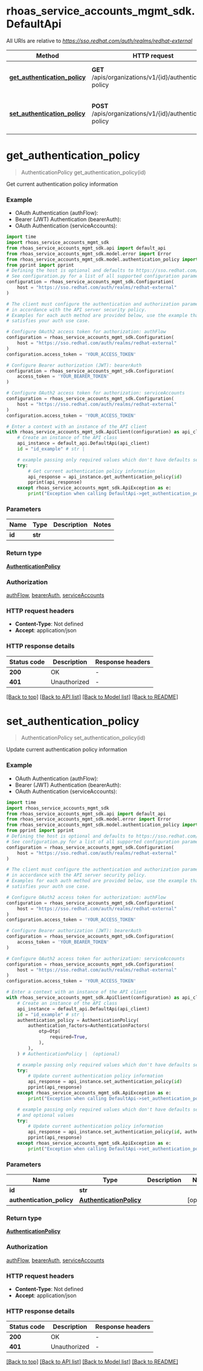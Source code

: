 # rhoas_service_accounts_mgmt_sdk.DefaultApi

All URIs are relative to *https://sso.redhat.com/auth/realms/redhat-external*

Method | HTTP request | Description
------------- | ------------- | -------------
[**get_authentication_policy**](DefaultApi.md#get_authentication_policy) | **GET** /apis/organizations/v1/{id}/authentication-policy | Get current authentication policy information
[**set_authentication_policy**](DefaultApi.md#set_authentication_policy) | **POST** /apis/organizations/v1/{id}/authentication-policy | Update current authentication policy information


# **get_authentication_policy**
> AuthenticationPolicy get_authentication_policy(id)

Get current authentication policy information

### Example

* OAuth Authentication (authFlow):
* Bearer (JWT) Authentication (bearerAuth):
* OAuth Authentication (serviceAccounts):

```python
import time
import rhoas_service_accounts_mgmt_sdk
from rhoas_service_accounts_mgmt_sdk.api import default_api
from rhoas_service_accounts_mgmt_sdk.model.error import Error
from rhoas_service_accounts_mgmt_sdk.model.authentication_policy import AuthenticationPolicy
from pprint import pprint
# Defining the host is optional and defaults to https://sso.redhat.com/auth/realms/redhat-external
# See configuration.py for a list of all supported configuration parameters.
configuration = rhoas_service_accounts_mgmt_sdk.Configuration(
    host = "https://sso.redhat.com/auth/realms/redhat-external"
)

# The client must configure the authentication and authorization parameters
# in accordance with the API server security policy.
# Examples for each auth method are provided below, use the example that
# satisfies your auth use case.

# Configure OAuth2 access token for authorization: authFlow
configuration = rhoas_service_accounts_mgmt_sdk.Configuration(
    host = "https://sso.redhat.com/auth/realms/redhat-external"
)
configuration.access_token = 'YOUR_ACCESS_TOKEN'

# Configure Bearer authorization (JWT): bearerAuth
configuration = rhoas_service_accounts_mgmt_sdk.Configuration(
    access_token = 'YOUR_BEARER_TOKEN'
)

# Configure OAuth2 access token for authorization: serviceAccounts
configuration = rhoas_service_accounts_mgmt_sdk.Configuration(
    host = "https://sso.redhat.com/auth/realms/redhat-external"
)
configuration.access_token = 'YOUR_ACCESS_TOKEN'

# Enter a context with an instance of the API client
with rhoas_service_accounts_mgmt_sdk.ApiClient(configuration) as api_client:
    # Create an instance of the API class
    api_instance = default_api.DefaultApi(api_client)
    id = "id_example" # str | 

    # example passing only required values which don't have defaults set
    try:
        # Get current authentication policy information
        api_response = api_instance.get_authentication_policy(id)
        pprint(api_response)
    except rhoas_service_accounts_mgmt_sdk.ApiException as e:
        print("Exception when calling DefaultApi->get_authentication_policy: %s\n" % e)
```


### Parameters

Name | Type | Description  | Notes
------------- | ------------- | ------------- | -------------
 **id** | **str**|  |

### Return type

[**AuthenticationPolicy**](AuthenticationPolicy.md)

### Authorization

[authFlow](../README.md#authFlow), [bearerAuth](../README.md#bearerAuth), [serviceAccounts](../README.md#serviceAccounts)

### HTTP request headers

 - **Content-Type**: Not defined
 - **Accept**: application/json


### HTTP response details

| Status code | Description | Response headers |
|-------------|-------------|------------------|
**200** | OK |  -  |
**401** | Unauthorized |  -  |

[[Back to top]](#) [[Back to API list]](../README.md#documentation-for-api-endpoints) [[Back to Model list]](../README.md#documentation-for-models) [[Back to README]](../README.md)

# **set_authentication_policy**
> AuthenticationPolicy set_authentication_policy(id)

Update current authentication policy information

### Example

* OAuth Authentication (authFlow):
* Bearer (JWT) Authentication (bearerAuth):
* OAuth Authentication (serviceAccounts):

```python
import time
import rhoas_service_accounts_mgmt_sdk
from rhoas_service_accounts_mgmt_sdk.api import default_api
from rhoas_service_accounts_mgmt_sdk.model.error import Error
from rhoas_service_accounts_mgmt_sdk.model.authentication_policy import AuthenticationPolicy
from pprint import pprint
# Defining the host is optional and defaults to https://sso.redhat.com/auth/realms/redhat-external
# See configuration.py for a list of all supported configuration parameters.
configuration = rhoas_service_accounts_mgmt_sdk.Configuration(
    host = "https://sso.redhat.com/auth/realms/redhat-external"
)

# The client must configure the authentication and authorization parameters
# in accordance with the API server security policy.
# Examples for each auth method are provided below, use the example that
# satisfies your auth use case.

# Configure OAuth2 access token for authorization: authFlow
configuration = rhoas_service_accounts_mgmt_sdk.Configuration(
    host = "https://sso.redhat.com/auth/realms/redhat-external"
)
configuration.access_token = 'YOUR_ACCESS_TOKEN'

# Configure Bearer authorization (JWT): bearerAuth
configuration = rhoas_service_accounts_mgmt_sdk.Configuration(
    access_token = 'YOUR_BEARER_TOKEN'
)

# Configure OAuth2 access token for authorization: serviceAccounts
configuration = rhoas_service_accounts_mgmt_sdk.Configuration(
    host = "https://sso.redhat.com/auth/realms/redhat-external"
)
configuration.access_token = 'YOUR_ACCESS_TOKEN'

# Enter a context with an instance of the API client
with rhoas_service_accounts_mgmt_sdk.ApiClient(configuration) as api_client:
    # Create an instance of the API class
    api_instance = default_api.DefaultApi(api_client)
    id = "id_example" # str | 
    authentication_policy = AuthenticationPolicy(
        authentication_factors=AuthenticationFactors(
            otp=Otp(
                required=True,
            ),
        ),
    ) # AuthenticationPolicy |  (optional)

    # example passing only required values which don't have defaults set
    try:
        # Update current authentication policy information
        api_response = api_instance.set_authentication_policy(id)
        pprint(api_response)
    except rhoas_service_accounts_mgmt_sdk.ApiException as e:
        print("Exception when calling DefaultApi->set_authentication_policy: %s\n" % e)

    # example passing only required values which don't have defaults set
    # and optional values
    try:
        # Update current authentication policy information
        api_response = api_instance.set_authentication_policy(id, authentication_policy=authentication_policy)
        pprint(api_response)
    except rhoas_service_accounts_mgmt_sdk.ApiException as e:
        print("Exception when calling DefaultApi->set_authentication_policy: %s\n" % e)
```


### Parameters

Name | Type | Description  | Notes
------------- | ------------- | ------------- | -------------
 **id** | **str**|  |
 **authentication_policy** | [**AuthenticationPolicy**](AuthenticationPolicy.md)|  | [optional]

### Return type

[**AuthenticationPolicy**](AuthenticationPolicy.md)

### Authorization

[authFlow](../README.md#authFlow), [bearerAuth](../README.md#bearerAuth), [serviceAccounts](../README.md#serviceAccounts)

### HTTP request headers

 - **Content-Type**: Not defined
 - **Accept**: application/json


### HTTP response details

| Status code | Description | Response headers |
|-------------|-------------|------------------|
**200** | OK |  -  |
**401** | Unauthorized |  -  |

[[Back to top]](#) [[Back to API list]](../README.md#documentation-for-api-endpoints) [[Back to Model list]](../README.md#documentation-for-models) [[Back to README]](../README.md)

